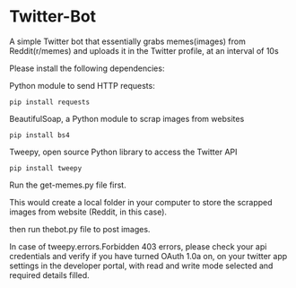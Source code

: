 # Twitter-Bot
A simple Twitter bot that essentially grabs memes(images) from Reddit(r/memes) and uploads it in the Twitter profile, at an interval of 10s

Please install the following dependencies:

Python module to send HTTP requests:

```
pip install requests
```

BeautifulSoap, a Python module to scrap images from websites

```
pip install bs4
```

Tweepy, open source Python library to access the Twitter API

```
pip install tweepy
```

Run the get-memes.py file first.

This would create a local folder in your computer to store the scrapped images from website (Reddit, in this case).

then run thebot.py file to post images.

In case of tweepy.errors.Forbidden 403 errors, please check your api credentials and verify if you have turned OAuth 1.0a on, on your twitter app settings in the developer portal, with read and write mode selected and required details filled.
